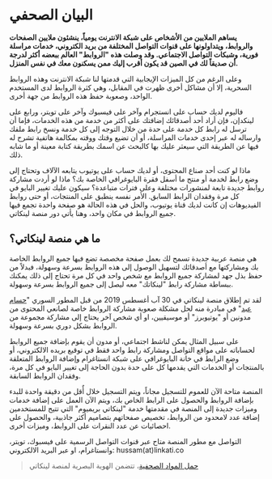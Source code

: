 # البيان الصحفي

**يساهم الملايين من الأشخاص على شبكة الانترنت يومياً، ينشئون ملايين الصفحات والروابط، ويتداولونها على قنوات التواصل المختلفة من بريد الكتروني، خدمات مراسلة فورية، وشبكات التواصل الاجتماعي. وقد وصلت هذه "الروابط" العالم ببعضه أكثر لدرجة أن صديقاً لك في الصين قد يكون أقرب إليك ممن يسكنون معك في نفس المنزل.**

وعلى الرغم من كل الميزات الإيجابية التي قدمتها لنا شبكة الانترنت وهذه الروابط السحرية، إلا أن مشاكل أخرى ظهرت في المقابل، وهي كثرة الروابط لدى المستخدم الواحد، وصعوبة حفظ هذه الروابط من جهة أخرى.

فاليوم لديك حساب على انستجرام وآخر على فيسبوك وآخر على تويتر، ورابع على لينكدإن، فإن أراد أحد أصدقائك إضافتك على أكثر من خدمة من هذه الخدمات، فإما أن ترسل له رابط كل خدمة على حدة من خلال التوجه إلى كل خدمة ونسخ رابط ملفك وارساله له عبر إحدى خدمات المراسلة، أو أن تضيع وقتك ووقته بمكالمة هاتفية تشرح له فيها عن الطريقة التي سيعثر عليك بها كالبحث عن اسمك بطريقة كتابة معينة أو ما شابه ذلك.

ماذا لو كنت أحد صناع المحتوى، أو لديك حساب على يوتيوب يتابعه الآلاف وتحتاج إلى وضع رابط لخدمة أو منتج ما أسفل فقرة البايوغرافي الخاصة بك؟ ماذا لو أردت مشاركة روابط جديدة تابعة لمنشورات مختلفة وعلى فترات متباعدة؟ سيكون عليك تغيير البايو في كل مرة وفقدان الرابط السابق. الأمر نفسه ينطبق على المنتجات، أو حتى روابط الفيديوهات إن كانت لديك قناة يوتيوب، والحل في هذه الحالة هو صفحة واحدة تجمع فيها جميع الروابط في مكان واحد، وهنا يأتي دور منصة لينكاتي.

## ما هي منصة لينكاتي؟
هي منصة عربية جديدة تسمح لك بعمل صفحة مخصصة تضع فيها جميع الروابط الخاصة بك ومشاركتها مع أصدقائك لتسهيل الوصول إلى هذه الروابط بسرعة وسهولة، فبدلاً من حفظ بذل جهد لمشاركة جميع الروابط مع شخص واحد في كل مرة تحتاج إلى ذلك يمكنك ببساطة مشاركة رابط "لينكاتك" معه ليصل إلى جميع الروابط بسرعة وسهولة.

لقد تم إطلاق منصة لينكاتي في 30 آب أغسطس 2019 من قبل المطور السوري "[حسام  عبد](https://hussam3bd.com "حسام  عبد")" في مبادرة منه لحل مشكلة صعوبة مشاركة الروابط خاصة لصانعي المحتوى من مدونين أو "يوتيوبرز" أو موسيقيين، او أي شخص آخر يحتاج إلى مشاركة مجموعة من الروابط بشكل دوري بسرعة وسهولة.

على سبيل المثال يمكن لناشط اجتماعي، أو مدون أن يقوم بإضافة جميع الروابط لحساباته على مواقع التواصل ومشاركة رابط واحد فقط في توقيع بريده الالكتروني، أو وضع الرابط في خانة البايوغرافي على شبكة انستاغرام وإضافة الروابط المتعلقة بالمنتجات أو الخدمات التي يقدمها كل على حدة بدون الحاجة إلى تغيير البايو في كل مرة، وفقدان الروابط السابقة.

المنصة متاحة الآن للعموم للتسجيل مجاناً، ويتم التسجيل خلال أٌقل من دقيقة واحدة للبدء بإضافة الروابط والحصول على الرابط الخاص بك، ويتم الآن العمل على إضافة خدمات وميزات جديدة إلى المنصة في مقدمتها خدمة "لينكاتي بريميوم" التي تتيح للمستخدمين إضافة عدد لامحدود من الروابط، تخصيص صفحاتهم بتصاميم أكثر جاذبية، والحصول على احصائيات عن عدد النقرات على الروابط، وميزات أخرى.

التواصل مع مطور المنصة متاح عبر قنوات التواصل الرسمية على فيسبوك، تويتر، وانستاغرام، او عبر البريد الالكتروني: hussam(at)linkati.co

> [حمل المواد الصحفية](https://linkati.s3-eu-west-1.amazonaws.com/static/press-kit.zip)، تتضمن الهوية البصرية لمنصة لينكاتي